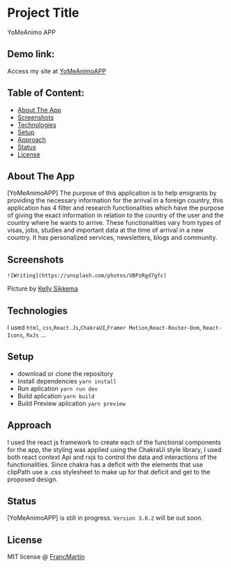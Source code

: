 # Project Title

YoMeAnimo APP

## Demo link:

Access my site at [YoMeAnimoAPP](https://yomeanimo-chakra.netlify.app/)

## Table of Content:

- [About The App](#about-the-app)
- [Screenshots](#screenshots)
- [Technologies](#technologies)
- [Setup](#setup)
- [Approach](#approach)
- [Status](#status)
- [License](#license)

## About The App

[YoMeAnimoAPP] The purpose of this application is to help emigrants by providing the necessary information for the arrival in a foreign country, this application has 4 filter and research functionalities which have the purpose of giving the exact information in relation to the country of the user and the country where he wants to arrive. These functionalities vary from types of visas, jobs, studies and important data at the time of arrival in a new country.
It has personalized services, newsletters, blogs and community.

## Screenshots

`![Writing](https://unsplash.com/photos/VBPzRgd7gfc)`

Picture by [Kelly Sikkema](https://unsplash.com/@kellysikkema)

## Technologies

I used `html`, `css`,`React.Js`,`ChakraUI`,`Framer Motion`,`React-Router-Dom`, `React-Icons`, `RxJs` ...

## Setup

- download or clone the repository
- Install dependencies `yarn install`
- Run aplication `yarn run dev`
- Build aplication `yarn build`
- Build Preview aplication `yarn preview`

## Approach

I used the react js framework to create each of the functional components for the app, the styling was applied using the ChakraUi style library, I used both react context Api and rxjs to control the data and interactions of the functionalities.
Since chakra has a deficit with the elements that use clipPath use a .css stylesheet to make up for that deficit and get to the proposed design.

## Status

[YoMeAnimoAPP] is still in progress. `Version 3.0.2` will be out soon.

## License

MIT license @ [FrancMartin](https://franc-martin-portfolio.netlify.app/)
